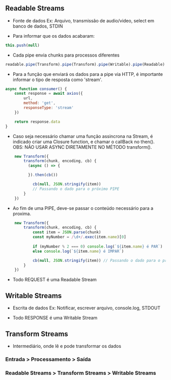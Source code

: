 ## Readable Streams
- Fonte de dados
Ex: Arquivo, transmissão de audio/video, select em banco de dados, STDIN

- Para informar que os dados acabaram:
```js
this.push(null)
```

- Cada pipe envia chunks para processos diferentes
```js
readable.pipe(Transform).pipe(Transform).pipe(Writable).pipe(Readable).pipe(Writable)
```

- Para a função que enviará os dados para a pipe via HTTP, é importante informar o tipo de resposta como 'stream'.
```js
async function consumer() {
    const response = await axios({
        url,
        method: 'get',
        responseType: 'stream'
    })

    return response.data
}
```

- Caso seja necessário chamar uma função assincrona na Stream, é indicado criar uma Closure function,
e chamar o callBack no then(). OBS: NÃO USAR ASYNC DIRETAMENTE NO MÉTODO transform().
```js
    new Transform({
        transform(chunk, encoding, cb) {
          (async () => {

          }).then(cb())

            cb(null, JSON.stringify(item))
            // Passando o dado para o próximo PIPE
        }
    })
```

- Ao fim de uma PIPE, deve-se passar o conteúdo necessário para a proxima.
```js
    new Transform({
        transform(chunk, encoding, cb) {
            const item = JSON.parse(chunk)
            const myNumber = /\d+/.exec(item.name)[0]
            
            if (myNumber % 2 === 0) console.log(`${item.name} é PAR`)
            else console.log(`${item.name} é IMPAR`)

            cb(null, JSON.stringify(item)) // Passando o dado para o próximo PIPE
        }
    })
```



- Todo REQUEST é uma Readable Stream

## Writable Streams
- Escrita de dados
Ex: Notificar, escrever arquivo, console.log, STDOUT

- Todo RESPONSE é uma Writable Stream
## Transform Streams
- Intermediário, onde lê e pode transformar os dados

### Entrada > Processamento > Saída
### Readable Streams > Transform Streams > Writable Streams